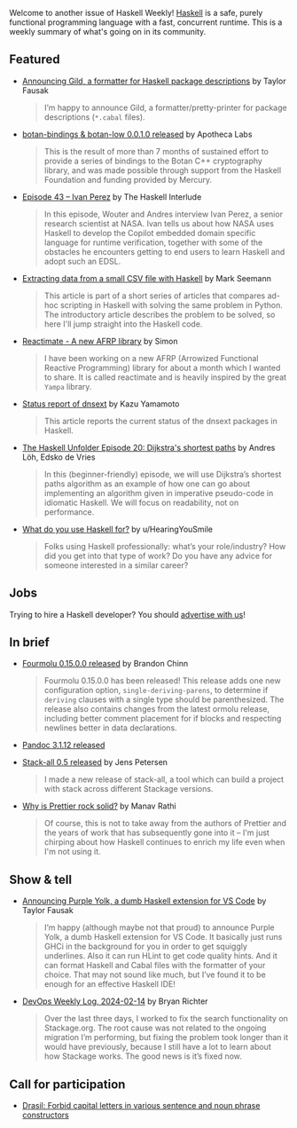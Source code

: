 Welcome to another issue of Haskell Weekly!
[Haskell](https://www.haskell.org) is a safe, purely functional programming language with a fast, concurrent runtime.
This is a weekly summary of what's going on in its community.

## Featured

- [Announcing Gild, a formatter for Haskell package descriptions](https://taylor.fausak.me/2024/02/17/gild/) by Taylor Fausak
  > I’m happy to announce Gild, a formatter/pretty-printer for package descriptions (`*.cabal` files).
  
- [botan-bindings & botan-low 0.0.1.0 released](https://discourse.haskell.org/t/ann-botan-bindings-botan-low-0-0-1-0-released/8800) by Apotheca Labs
  > This is the result of more than 7 months of sustained effort to provide a series of bindings to the Botan C++ cryptography library, and was made possible through support from the Haskell Foundation and funding provided by Mercury.
  
- [Episode 43 – Ivan Perez](https://haskell.foundation/podcast/43/) by The Haskell Interlude
  > In this episode, Wouter and Andres interview Ivan Perez, a senior research scientist at NASA. Ivan tells us about how NASA uses Haskell to develop the Copilot embedded domain specific language for runtime verification, together with some of the obstacles he encounters getting to end users to learn Haskell and adopt such an EDSL.
  
- [Extracting data from a small CSV file with Haskell](https://blog.ploeh.dk/2024/02/19/extracting-data-from-a-small-csv-file-with-haskell/) by Mark Seemann
  > This article is part of a short series of articles that compares ad-hoc scripting in Haskell with solving the same problem in Python. The introductory article describes the problem to be solved, so here I'll jump straight into the Haskell code.

- [Reactimate - A new AFRP library](https://discourse.haskell.org/t/reactimate-a-new-afrp-library/8852) by Simon
  > I have been working on a new AFRP (Arrowized Functional Reactive Programming) library for about a month which I wanted to share. It is called reactimate and is heavily inspired by the great `Yampa` library.
  
- [Status report of dnsext](https://kazu-yamamoto.hatenablog.jp/entry/2024/02/21/093743) by Kazu Yamamoto
  > This article reports the current status of the dnsext packages in Haskell.
  
- [The Haskell Unfolder Episode 20: Dijkstra's shortest paths](https://well-typed.com/blog/2024/02/haskell-unfolder-episode-20-dijkstras-shortest-paths/) by Andres Löh, Edsko de Vries
  > In this (beginner-friendly) episode, we will use Dijkstra’s shortest paths algorithm as an example of how one can go about implementing an algorithm given in imperative pseudo-code in idiomatic Haskell. We will focus on readability, not on performance.
  
- [What do you use Haskell for?](https://www.reddit.com/r/haskell/comments/1av4g1g/what_do_you_use_haskell_for/) by u/HearingYouSmile
  > Folks using Haskell professionally: what’s your role/industry? How did you get into that type of work? Do you have any advice for someone interested in a similar career?

## Jobs

Trying to hire a Haskell developer?
You should [advertise with us](https://haskellweekly.news/advertising.html)!

## In brief

- [Fourmolu 0.15.0.0 released](https://discourse.haskell.org/t/ann-fourmolu-0-15-0-0-released/8842/2) by Brandon Chinn
  > Fourmolu 0.15.0.0 has been released! This release adds one new configuration option, `single-deriving-parens`, to determine if `deriving` clauses with a single type should be parenthesized. The release also contains changes from the latest ormolu release, including better comment placement for if blocks and respecting newlines better in data declarations.
  
- [Pandoc 3.1.12 released](https://pandoc.org/releases.html#pandoc-3.1.12-2024-02-14)
  
- [Stack-all 0.5 released](https://discourse.haskell.org/t/stack-all-0-5-released/8839) by Jens Petersen
  > I made a new release of stack-all, a tool which can build a project with stack across different Stackage versions.
  
- [Why is Prettier rock solid?](https://mrmr.io/til/prettier) by Manav Rathi
  > Of course, this is not to take away from the authors of Prettier and the years of work that has subsequently gone into it – I'm just chirping about how Haskell continues to enrich my life even when I'm not using it.

## Show & tell

- [Announcing Purple Yolk, a dumb Haskell extension for VS Code](https://taylor.fausak.me/2024/02/20/purple-yolk/) by Taylor Fausak
  > I’m happy (although maybe not that proud) to announce Purple Yolk, a dumb Haskell extension for VS Code. It basically just runs GHCi in the background for you in order to get squiggly underlines. Also it can run HLint to get code quality hints. And it can format Haskell and Cabal files with the formatter of your choice. That may not sound like much, but I’ve found it to be enough for an effective Haskell IDE!
  
- [DevOps Weekly Log, 2024-02-14](https://discourse.haskell.org/t/devops-weekly-log-2024-02-14/8798) by Bryan Richter
  > Over the last three days, I worked to fix the search functionality on Stackage.org. The root cause was not related to the ongoing migration I’m performing, but fixing the problem took longer than it would have previously, because I still have a lot to learn about how Stackage works. The good news is it’s fixed now. 

## Call for participation

- [Drasil: Forbid capital letters in various sentence and noun phrase constructors](https://github.com/JacquesCarette/Drasil/issues/3693)
